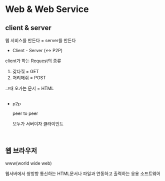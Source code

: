 # Web & Web Service
## **client & server**
웹 서비스를 만든다 = server를 만든다

* Client - Server (<-> P2P)

client가 하는 Request의 종류
1. 갖다줘 = GET
2.  처리해줘  = POST

그때 오가는 문서 = HTML
<br>
<br>

* p2p
 
  peer to peer
  
  모두가 서버이자 클라이언트
  
<br>

## **웹 브라우저**

www(world wide web)

웹서버에서 쌍방향 통신하는 HTML문서나 파일과 연동하고 출력하는 응용 소프트웨어